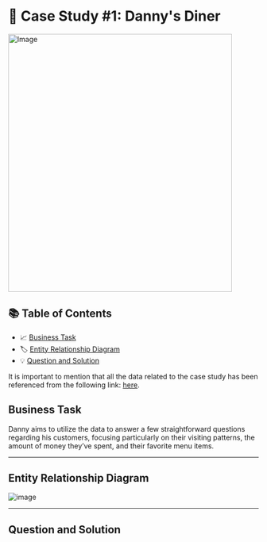# 🍜 Case Study #1: Danny's Diner 
<img src="https://user-images.githubusercontent.com/81607668/127727503-9d9e7a25-93cb-4f95-8bd0-20b87cb4b459.png" alt="Image" width="450" height="520">

## 📚 Table of Contents
- 📈 [Business Task](#business-task)
- 🏷️ [Entity Relationship Diagram](#entity-relationship-diagram)
- 💡 [Question and Solution](#question-and-solution)


It is important to mention that all the data related to the case study has been referenced from the following link: [here](https://8weeksqlchallenge.com/case-study-1/).

## Business Task
Danny aims to utilize the data to answer a few straightforward questions regarding his customers, focusing particularly on their visiting patterns, the amount of money they’ve spent, and their favorite menu items.

***

## Entity Relationship Diagram

![image](https://user-images.githubusercontent.com/81607668/127271130-dca9aedd-4ca9-4ed8-b6ec-1e1920dca4a8.png)

***

## Question and Solution
